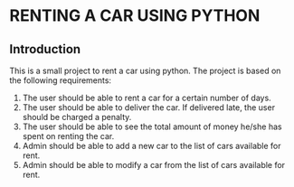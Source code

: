 # RENTING A CAR USING PYTHON 

## Introduction

This is a small project to rent a car using python. The project is based on the following requirements:

1. The user should be able to rent a car for a certain number of days.
2. The user should be able to deliver the car. If delivered late, the user should be charged a penalty.
3. The user should be able to see the total amount of money he/she has spent on renting the car.
4. Admin should be able to add a new car to the list of cars available for rent.
5. Admin should be able to modify a car from the list of cars available for rent.

